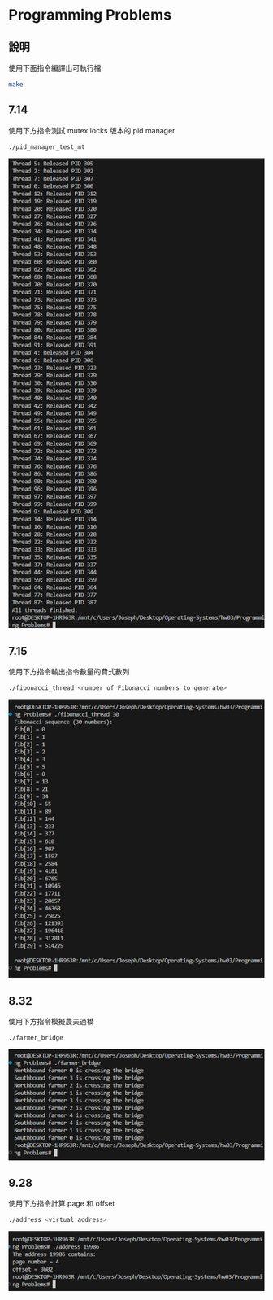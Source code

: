 # Programming Problems

## 說明

使用下面指令編譯出可執行檔

```bash
make
```

## 7.14

使用下方指令測試 mutex locks 版本的 pid manager

```bash
./pid_manager_test_mt
```
![](./snapshot/714.png)

## 7.15

使用下方指令輸出指令數量的費式數列

```bash
./fibonacci_thread <number of Fibonacci numbers to generate>
```
![](./snapshot/715.png)

## 8.32

使用下方指令模擬農夫過橋

```bash
./farmer_bridge
```

![](./snapshot/832.png)

## 9.28 

使用下方指令計算 page 和 offset

```bash
./address <virtual address>
```

![](./snapshot/928.png)